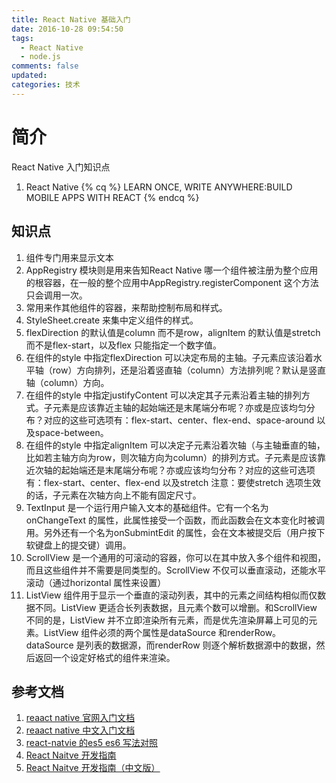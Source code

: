 ```yaml
---
title: React Native 基础入门
date: 2016-10-28 09:54:50
tags:
  - React Native
  - node.js
comments: false
updated:
categories: 技术
---
```


# 简介
React Native 入门知识点
1. React Native
{% cq %} LEARN ONCE, WRITE ANYWHERE:BUILD MOBILE APPS WITH REACT {% endcq %}

<!--more-->

## 知识点

1. <Text> 组件专门用来显示文本
2. AppRegistry 模块则是用来告知React Native 哪一个组件被注册为整个应用的根容器，在一般的整个应用中AppRegistry.registerComponent 这个方法只会调用一次。
3. <View> 常用来作其他组件的容器，来帮助控制布局和样式。
4. StyleSheet.create 来集中定义组件的样式。
5. flexDirection 的默认值是column 而不是row，alignItem 的默认值是stretch 而不是flex-start，以及flex 只能指定一个数字值。
6. 在组件的style 中指定flexDirection 可以决定布局的主轴。子元素应该沿着水平轴（row）方向排列，还是沿着竖直轴（column）方法排列呢？默认是竖直轴（column）方向。
7. 在组件的style 中指定justifyContent 可以决定其子元素沿着主轴的排列方式。子元素是应该靠近主轴的起始端还是末尾端分布呢？亦或是应该均匀分布？对应的这些可选项有：flex-start、center、flex-end、space-around 以及space-between。
8. 在组件的style 中指定alignItem 可以决定子元素沿着次轴（与主轴垂直的轴，比如若主轴方向为row，则次轴方向为column）的排列方式。子元素是应该靠近次轴的起始端还是末尾端分布呢？亦或应该均匀分布？对应的这些可选项有：flex-start、center、flex-end 以及stretch 注意：要使stretch 选项生效的话，子元素在次轴方向上不能有固定尺寸。
9. TextInput 是一个运行用户输入文本的基础组件。它有一个名为onChangeText 的属性，此属性接受一个函数，而此函数会在文本变化时被调用。另外还有一个名为onSubmintEdit 的属性，会在文本被提交后（用户按下软键盘上的提交键）调用。
10. ScrollView 是一个通用的可滚动的容器，你可以在其中放入多个组件和视图，而且这些组件并不需要是同类型的。ScrollView 不仅可以垂直滚动，还能水平滚动（通过horizontal 属性来设置）
11. ListView 组件用于显示一个垂直的滚动列表，其中的元素之间结构相似而仅数据不同。ListView 更适合长列表数据，且元素个数可以增删。和ScrollView 不同的是，ListView 并不立即渲染所有元素，而是优先渲染屏幕上可见的元素。ListView 组件必须的两个属性是dataSource 和renderRow。dataSource 是列表的数据源，而renderRow 则逐个解析数据源中的数据，然后返回一个设定好格式的组件来渲染。

## 参考文档

1. [reaact native 官网入门文档](https://facebook.github.io/react-native/docs/getting-started.html)
2. [reaact native 中文入门文档](http://reactnative.cn/docs/0.31/getting-started.html#content)
3. [react-natvie 的es5 es6 写法对照](http://bbs.reactnative.cn/topic/15/react-react-native-%E7%9A%84es5-es6%E5%86%99%E6%B3%95%E5%AF%B9%E7%85%A7%E8%A1%A8  )
4. [React Naitve 开发指南](http://makeitopen.com/tutorials/building-the-f8-app/planning/ )
5. [React Naitve 开发指南（中文版）](http://f8-app.liaohuqiu.net/tutorials/building-the-f8-app/planning/ )
